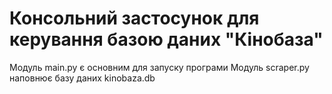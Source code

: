 # Консольний застосунок для керування базою даних "Кінобаза"
Модуль main.py є основним для запуску програми
Модуль scraper.py наповнює базу даних kinobaza.db
